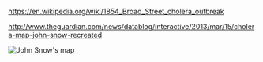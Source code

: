 https://en.wikipedia.org/wiki/1854_Broad_Street_cholera_outbreak

http://www.theguardian.com/news/datablog/interactive/2013/mar/15/cholera-map-john-snow-recreated

![John Snow's map](https://upload.wikimedia.org/wikipedia/commons/2/27/Snow-cholera-map-1.jpg "John Snow's map")
